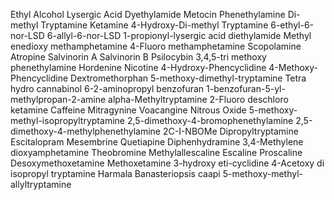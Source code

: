 Ethyl Alcohol
Lysergic Acid Dyethylamide
Metocin
Phenethylamine
Di-methyl Tryptamine
Ketamine
4-Hydroxy-Di-methyl Tryptamine
6-ethyl-6-nor-LSD
6-allyl-6-nor-LSD
1-propionyl-lysergic acid diethylamide
Methyl​ enedioxy​ methamphetamine
4-Fluoro methamphetamine
Scopolamine
Atropine
Salvinorin A
Salvinorin B
Psilocybin
3,4,5-tri methoxy phenethylamine
Hordenine
Nicotine
4-Hydroxy-Phencyclidine
4-Methoxy-Phencyclidine
Dextromethorphan
5-methoxy-dimethyl-tryptamine
Tetra hydro cannabinol
6-2-aminopropyl benzofuran
1-benzofuran-5-yl-methylpropan-2-amine
alpha-Methyltryptamine
2-Fluoro deschloro ketamine
Caffeine
Mitragynine
Voacangine
Nitrous Oxide
5-methoxy-methyl-isopropyltryptamine
2,5-dimethoxy-4-bromophenethylamine
2,5-dimethoxy-4-methylphenethylamine
2C-I-NBOMe
Dipropyltryptamine
Escitalopram
Mesembrine
Quetiapine
Diphenhydramine
3,4-Methylene​ dioxy​ amphetamine
Theobromine
Methylallescaline
Escaline
Proscaline
Desoxymethoxetamine
Methoxetamine
3-hydroxy eti-cyclidine
4-Acetoxy di isopropyl tryptamine
Harmala
Banasteriopsis caapi
5-methoxy-methyl-allyltryptamine
